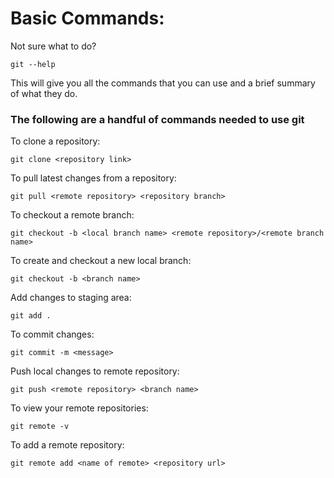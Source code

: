 # Basic Commands:

Not sure what to do?

`git --help`

This will give you all the commands that you can use and a brief summary of what they do.

### The following are a handful of commands needed to use git

To clone a repository:

`git clone <repository link>`

To pull latest changes from a repository:

`git pull <remote repository> <repository branch>`

To checkout a remote branch:

`git checkout -b <local branch name> <remote repository>/<remote branch name>`

To create and checkout a new local branch:

`git checkout -b <branch name>`

Add changes to staging area:

`git add .`

To commit changes:

`git commit -m <message>`

Push local changes to remote repository:

`git push <remote repository> <branch name>`

To view your remote repositories:

`git remote -v`

To add a remote repository:

`git remote add <name of remote> <repository url>`